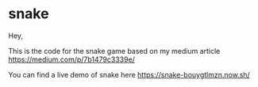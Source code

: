 # snake

Hey,

This is the code for the snake game based on my medium article 
https://medium.com/p/7b1479c3339e/

You can find a live demo of snake here
https://snake-bouygtlmzn.now.sh/


